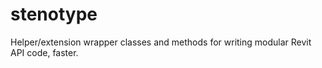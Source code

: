# stenotype
Helper/extension wrapper classes and methods for writing modular Revit API code, faster.
